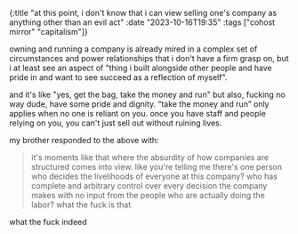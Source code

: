 {:title "at this point, i don't know that i can view selling one's company as anything other than an evil act"
 :date "2023-10-16T19:35"
 :tags ["cohost mirror" "capitalism"]}

owning and running a company is already mired in a complex set of circumstances and power relationships that i don't have a firm grasp on, but i at least see an aspect of "thing i built alongside other people and have pride in and want to see succeed as a reflection of myself".

and it's like "yes, get the bag, take the money and run" but also, fucking no way dude, have some pride and dignity. “take the money and run” only applies when no one is reliant on you. once you have staff and people relying on you, you can't just sell out without ruining lives.

my brother responded to the above with:

> it's moments like that where the absurdity of how companies are structured comes into view. like you're telling me there's one person who decides the livelihoods of everyone at this company? who has complete and arbitrary control over every decision the company makes with no input from the people who are actually doing the labor? what the fuck is that

what the fuck indeed
